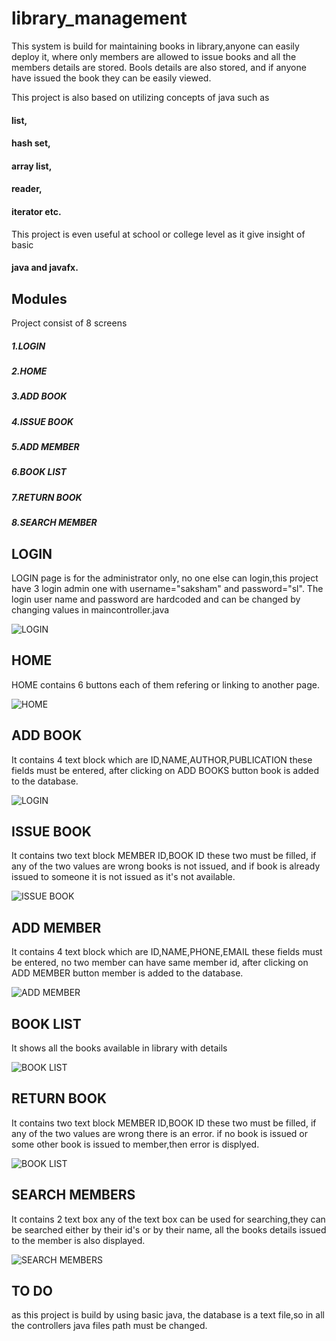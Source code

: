 # library_management
This system is build for maintaining books in library,anyone can easily deploy it,
where only members are allowed to issue books and all the members details are stored.
Bools details are also stored, and if anyone have issued the book they can be easily viewed.

This project is also based on utilizing concepts of java such as

#### list,
#### hash set,
#### array list,
#### reader,
#### iterator etc.
This project is even useful at school or college level as it give insight of basic 
#### java and javafx.

## Modules
Project consist of 8 screens
##### 1.LOGIN
##### 2.HOME
##### 3.ADD BOOK
##### 4.ISSUE BOOK
##### 5.ADD MEMBER
##### 6.BOOK LIST
##### 7.RETURN BOOK
##### 8.SEARCH MEMBER

## LOGIN
LOGIN page is for the administrator only, no one else can login,this project have 3 login admin one with 
username="saksham" and password="sl".
The login user name and password are hardcoded and can be changed by changing values in maincontroller.java

![LOGIN](https://github.com/Saksham-Lakhera/library_management/blob/master/images/login.JPG)

## HOME
HOME contains 6 buttons each of them refering or linking to another page.

![HOME](https://github.com/Saksham-Lakhera/library_management/blob/master/images/main.JPG)

## ADD BOOK
It contains 4 text block which are ID,NAME,AUTHOR,PUBLICATION these fields must be entered,
after clicking on ADD BOOKS button book is added to the database.

![LOGIN](https://github.com/Saksham-Lakhera/library_management/blob/master/images/add.JPG)

## ISSUE BOOK
It contains two text block MEMBER ID,BOOK ID these two must be filled,
if any of the two values are wrong books is not issued,
and if book is already issued to someone it is not issued as it's not available.

![ISSUE BOOK](https://github.com/Saksham-Lakhera/library_management/blob/master/images/book_issue.JPG)

## ADD MEMBER
It contains 4 text block which are ID,NAME,PHONE,EMAIL these fields must be entered,
no two member can have same member id,
after clicking on ADD MEMBER button member is added to the database.

![ADD MEMBER](https://github.com/Saksham-Lakhera/library_management/blob/master/images/new_member.JPG)

## BOOK LIST
It shows all the books available in library with details

![BOOK LIST](https://github.com/Saksham-Lakhera/library_management/blob/master/images/book_list.JPG)

## RETURN BOOK
It contains two text block MEMBER ID,BOOK ID these two must be filled,
if any of the two values are wrong there is an error.
if no book is issued or some other book is issued to member,then error is displyed.

![BOOK LIST](https://github.com/Saksham-Lakhera/library_management/blob/master/images/return.JPG)

## SEARCH MEMBERS
It contains 2 text box any of the text box can be used for searching,they can be searched either by their id's or by their name,
all the books details issued to the member is also displayed.

![SEARCH MEMBERS](https://github.com/Saksham-Lakhera/library_management/blob/master/images/search_member.JPG)


## TO DO

as this project is build by using basic java, the database is a text file,so in all the controllers java files path must be changed.


